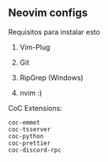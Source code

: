 ## Neovim configs

Requisitos para instalar esto

1. Vim-Plug

2. Git

3. RipGrep (Windows)

4. nvim :)

CoC Extensions:

```
coc-emmet
coc-tsserver
coc-python
coc-prettier
coc-discord-rpc
```
